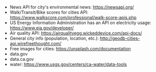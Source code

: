 
* News API for city's environmental news: https://newsapi.org/
* Walk/Transit/Bike scores for cities API: https://www.walkscore.com/professional/walk-score-apis.php
* US Energy Information Administration has an API on electricity usage: https://www.eia.gov/developer/
* Air quality API: https://airqualityegg.wickeddevice.com/api-docs/
* General city info (population, location, etc.): http://geodb-cities-api.wirefreethought.com/
* Free images for cities: https://unsplash.com/documentation
* data.gov
* data.ca.gov
* water: https://www.usgs.gov/centers/ca-water/data-tools
